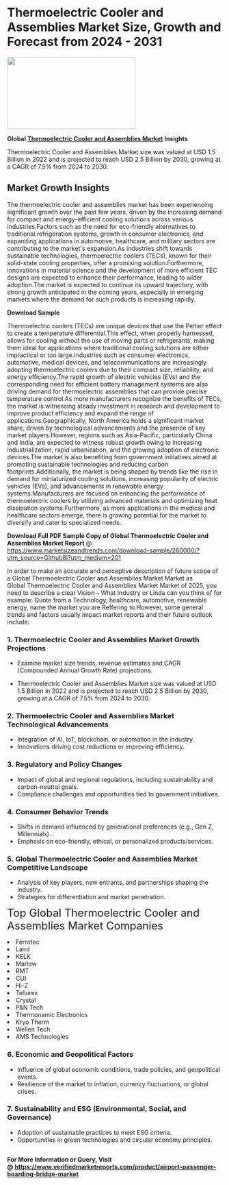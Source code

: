<H1>Thermoelectric Cooler and Assemblies Market Size, Growth and Forecast from 2024 - 2031</H1><img class="aligncenter size-medium wp-image-584254" src="https://thirdeyenews.in/wp-content/uploads/2024/09/Global-Market-Research-300x168.jpeg" alt="" width="300" height="168" /><p><strong>Global&nbsp;<a href="https://www.marketsizeandtrends.com/download-sample/260000/?utm_source=Github8j?utm_medium=201">Thermoelectric Cooler and Assemblies Market</a> Insights</strong></p><p>Thermoelectric Cooler and Assemblies Market size was valued at USD 1.5 Billion in 2022 and is projected to reach USD 2.5 Billion by 2030, growing at a CAGR of 7.5% from 2024 to 2030.</p><p><h2>Market Growth Insights</h2> <p>The thermoelectric cooler and assemblies market has been experiencing significant growth over the past few years, driven by the increasing demand for compact and energy-efficient cooling solutions across various industries.Factors such as the need for eco-friendly alternatives to traditional refrigeration systems, growth in consumer electronics, and expanding applications in automotive, healthcare, and military sectors are contributing to the market's expansion.As industries shift towards sustainable technologies, thermoelectric coolers (TECs), known for their solid-state cooling properties, offer a promising solution.Furthermore, innovations in material science and the development of more efficient TEC designs are expected to enhance their performance, leading to wider adoption.The market is expected to continue its upward trajectory, with strong growth anticipated in the coming years, especially in emerging markets where the demand for such products is increasing rapidly.</p> <p><strong>Download Sample</strong></p> <p>Thermoelectric coolers (TECs) are unique devices that use the Peltier effect to create a temperature differential.This effect, when properly harnessed, allows for cooling without the use of moving parts or refrigerants, making them ideal for applications where traditional cooling solutions are either impractical or too large.Industries such as consumer electronics, automotive, medical devices, and telecommunications are increasingly adopting thermoelectric coolers due to their compact size, reliability, and energy efficiency.The rapid growth of electric vehicles (EVs) and the corresponding need for efficient battery management systems are also driving demand for thermoelectric assemblies that can provide precise temperature control.As more manufacturers recognize the benefits of TECs, the market is witnessing steady investment in research and development to improve product efficiency and expand the range of applications.Geographically, North America holds a significant market share, driven by technological advancements and the presence of key market players.However, regions such as Asia-Pacific, particularly China and India, are expected to witness robust growth owing to increasing industrialization, rapid urbanization, and the growing adoption of electronic devices.The market is also benefiting from government initiatives aimed at promoting sustainable technologies and reducing carbon footprints.Additionally, the market is being shaped by trends like the rise in demand for miniaturized cooling solutions, increasing popularity of electric vehicles (EVs), and advancements in renewable energy systems.Manufacturers are focused on enhancing the performance of thermoelectric coolers by utilizing advanced materials and optimizing heat dissipation systems.Furthermore, as more applications in the medical and healthcare sectors emerge, there is growing potential for the market to diversify and cater to specialized needs.<p><span class=""><strong>Download Full PDF Sample Copy of Global Thermoelectric Cooler and Assemblies Market Report</strong> @ <a href="https://www.marketsizeandtrends.com/download-sample/260000/?utm_source=Github8j?utm_medium=201" target="_blank">https://www.marketsizeandtrends.com/download-sample/260000/?utm_source=Github8j?utm_medium=201</a></span></p><p>In order to make an accurate and perceptive description of future scope of a Global&nbsp;Thermoelectric Cooler and Assemblies Market Market as Global&nbsp;Thermoelectric Cooler and Assemblies Market Market of 2025, you need to describe a clear Vision &ndash; What Industry or Linda can you think of for example: Quote from a Technology, healthcare, automotive, renewable energy, name the market you are Reffering to.However, some general trends and factors usually impact market reports and their future outlook include:</p><h3>1.&nbsp;<strong>Thermoelectric Cooler and Assemblies Market Growth Projections</strong></h3><ul><li>Examine market size trends, revenue estimates and CAGR (Compounded Annual Growth Rate) projections.</li><li><p>Thermoelectric Cooler and Assemblies Market size was valued at USD 1.5 Billion in 2022 and is projected to reach USD 2.5 Billion by 2030, growing at a CAGR of 7.5% from 2024 to 2030.</p></li></ul><h3>2.&nbsp;<strong>Thermoelectric Cooler and Assemblies Market Technological Advancements</strong></h3><ul><li>Integration of AI, IoT, blockchain, or automation in the industry.</li><li>Innovations driving cost reductions or improving efficiency.</li></ul><h3>3.&nbsp;<strong>Regulatory and Policy Changes</strong></h3><ul><li>Impact of global and regional regulations, including sustainability and carbon-neutral goals.</li><li>Compliance challenges and opportunities tied to government initiatives.</li></ul><h3>4.&nbsp;<strong>Consumer Behavior Trends</strong></h3><ul><li>Shifts in demand influenced by generational preferences (e.g., Gen Z, Millennials).</li><li>Emphasis on eco-friendly, ethical, or personalized products/services.</li></ul><h3>5.&nbsp;<strong>Global Thermoelectric Cooler and Assemblies Market Competitive Landscape</strong></h3><ul><li>Analysis of key players, new entrants, and partnerships shaping the industry.</li><li>Strategies for differentiation and market penetration.</li></ul><p data-pm-slice="1 1 []"><span style="color: inherit; font-family: inherit; font-size: 25px;">Top Global Thermoelectric Cooler and Assemblies Market Companies</span></p><div class="" data-test-id=""><p><li>Ferrotec</li><li> Laird</li><li> KELK</li><li> Marlow</li><li> RMT</li><li> CUI</li><li> Hi-Z</li><li> Tellurex</li><li> Crystal</li><li> P&N Tech</li><li> Thermonamic Electronics</li><li> Kryo Therm</li><li> Wellen Tech</li><li> AMS Technologies</li></p></div><h3>6.&nbsp;<strong>Economic and Geopolitical Factors</strong></h3><ul><li>Influence of global economic conditions, trade policies, and geopolitical events.</li><li>Resilience of the market to inflation, currency fluctuations, or global crises.</li></ul><h3>7.&nbsp;<strong>Sustainability and ESG (Environmental, Social, and Governance)</strong></h3><ul><li>Adoption of sustainable practices to meet ESG criteria.</li><li>Opportunities in green technologies and circular economy principles.</li></ul><h2><strong style="font-size: 14px;">For More Information or Query, Visit @&nbsp;</strong><a style="background-color: #ffffff; font-size: 14px;" href="https://www.marketsizeandtrends.com/report/thermoelectric-cooler-and-assemblies-market/" target="_blank">https://www.verifiedmarketreports.com/product/airport-passenger-boarding-bridge-market</a></h2>